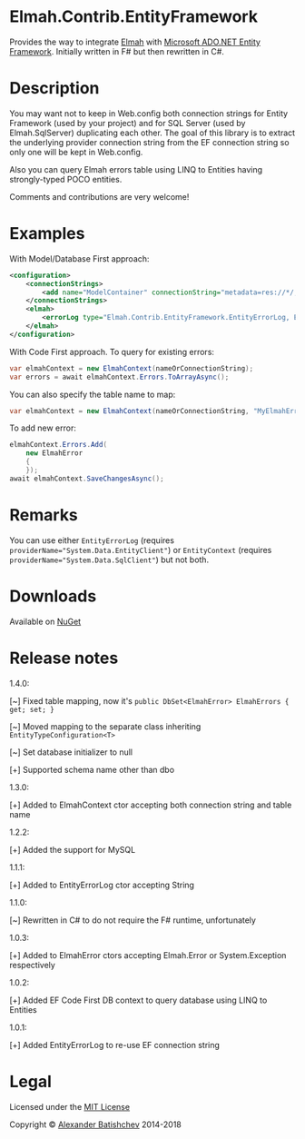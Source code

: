 ﻿Elmah.Contrib.EntityFramework
===

Provides the way to integrate [Elmah](http://code.google.com/p/elmah/) with [Microsoft ADO.NET Entity Framework](http://entityframework.codeplex.com/). Initially written in F# but then rewritten in C#.

Description
===

You may want not to keep in Web.config both connection strings for Entity Framework (used by your project) and for SQL Server (used by Elmah.SqlServer) duplicating each other.
The goal of this library is to extract the underlying provider connection string from the EF connection string so only one will be kept in Web.config.

Also you can query Elmah errors table using LINQ to Entities having strongly-typed POCO entities.

Comments and contributions are very welcome!

Examples
===
With Model/Database First approach:
```xml
<configuration>
	<connectionStrings>
		<add name="ModelContainer" connectionString="metadata=res://*/;provider=System.Data.SqlClient;provider connection string=&quot;Data Source=localhost;Initial Catalog=Northwind;Integrated Security=True;&quot;" providerName="System.Data.EntityClient" />
	</connectionStrings>
	<elmah>
		<errorLog type="Elmah.Contrib.EntityFramework.EntityErrorLog, Elmah.Contrib.EntityFramework" connectionStringName="ModelContainer" />
	</elmah>
</configuration>
```

With Code First approach. To query for existing errors:
```csharp
var elmahContext = new ElmahContext(nameOrConnectionString);
var errors = await elmahContext.Errors.ToArrayAsync();
```

You can also specify the table name to map:
```csharp
var elmahContext = new ElmahContext(nameOrConnectionString, "MyElmahErrorsTable");
```

To add new error:
```csharp
elmahContext.Errors.Add(
	new ElmahError
	{
	});
await elmahContext.SaveChangesAsync();
```

Remarks
===

You can use either `EntityErrorLog` (requires `providerName="System.Data.EntityClient"`) or `EntityContext` (requires `providerName="System.Data.SqlClient"`) but not both.

Downloads
===
Available on [NuGet](https://www.nuget.org/packages/Elmah.Contrib.EntityFramework)

Release notes
===

1.4.0:

[~] Fixed table mapping, now it's `public DbSet<ElmahError> ElmahErrors { get; set; }`

[~] Moved mapping to the separate class inheriting `EntityTypeConfiguration<T>`

[~] Set database initializer to null

[+] Supported schema name other than dbo

1.3.0:

[+] Added to ElmahContext ctor accepting both connection string and table name

1.2.2:

[+] Added the support for MySQL

1.1.1:

[+] Added to EntityErrorLog ctor accepting String

1.1.0:

[~] Rewritten in C# to do not require the F# runtime, unfortunately

1.0.3:

[+] Added to ElmahError ctors accepting Elmah.Error or System.Exception respectively

1.0.2:

[+] Added EF Code First DB context to query database using LINQ to Entities

1.0.1:

[+] Added EntityErrorLog to re-use EF connection string

Legal
===

Licensed under the [MIT License](http://opensource.org/licenses/MIT)

Copyright © [Alexander Batishchev](http://abatishchev.ru) 2014-2018
